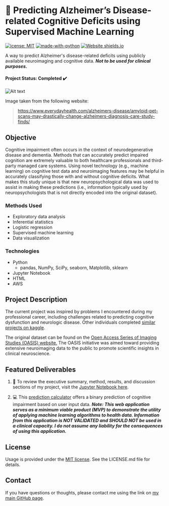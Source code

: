 # 🧠 Predicting Alzheimer’s Disease-related Cognitive Deficits using Supervised Machine Learning

[![icense: MIT](https://img.shields.io/badge/License-MIT-informational.svg)](https://opensource.org/licenses/MIT) [![made-with-python](https://img.shields.io/badge/python-v3.7-orange)](https://www.python.org/) [![Website shields.io](https://img.shields.io/website-up-down-green-red/http/shields.io.svg)](http://shields.io/)

A way to predict Alzheimer's disease-related deficits using publicly available neuroimaging and cognitive data.
***Not to be used for clinical purposes.***

#### Project Status: Completed ✔️

![Alt text](https://images.everydayhealth.com/images/senior-health/alzheimers-disease/amyloid-pet-imaging-for-alzheimers-diagnosis-722x406.jpg?w=1110)


Image taken from the following website:
> https://www.everydayhealth.com/alzheimers-disease/amyloid-pet-scans-may-drastically-change-alzheimers-diagnosis-care-study-finds/

## Objective
Cognitive impairment often occurs in the context of neurodegenerative disease and dementia. Methods that can accurately predict impaired cognition are extremely valuable to both healthcare professionals and third-party managed care systems. Using novel technology (e.g., machine learning) on cognitive test data and neuroimaging features may be helpful in accurately classifying those with and without cognitive deficits. What makes this study unique is that new neuropsychological data was used to assist in making these predictions (i.e., information typically used by neuropsychologists that is not directly encoded into the original dataset).

### Methods Used
* Exploratory data analysis
* Inferential statistics
* Logistic regression
* Supervised machine learning
* Data visualization

### Technologies
* Python
  * pandas, NumPy, SciPy, seaborn, Matplotlib, sklearn
* Jupyter Notebook
* HTML
* AWS

## Project Description
The current project was inspired by problems I encountered during my professional career, including challenges related to predicting cognitive dysfunction and neurologic disease. Other individuals completed [similar projects on kaggle](https://www.kaggle.com/jboysen/mri-and-alzheimers).

The original dataset can be found on the [Open Access Series of Imaging Studies (OASIS) website.](http://www.oasis-brains.org/) The OASIS initiative was aimed toward providing extensive neuroimaging data to the public to promote scientific insights in clinical neuroscience.

## Featured Deliverables

1. 📄 To review the executive summary, method, results, and discussion sections of my project, visit the [Jupyter Notebook here](https://github.com/kkphd/MMSE/blob/master/Predicting-Cognitive-Impairment-KK-2020.ipynb).

2. 💻 This [prediction calculator](http://predictadkkphd-env.eba-2z3rehiz.us-east-1.elasticbeanstalk.com/) offers a binary prediction of cognitive impairment based on user input data.
***Note: This web application serves as a minimum viable product (MVP) to demonstrate the utility of applying machine learning algorithms to health data. Information from this application is NOT VALIDATED and SHOULD NOT be used in a clinical capacity. I do not assume any liability for the consequences of using this application.***

## License
Usage is provided under the [MIT license](https://en.wikipedia.org/wiki/MIT_License). See the LICENSE.md file for details.

## Contact
If you have questions or thoughts, please contact me using the link on [my  main GitHub page](https://github.com/kkphd).
